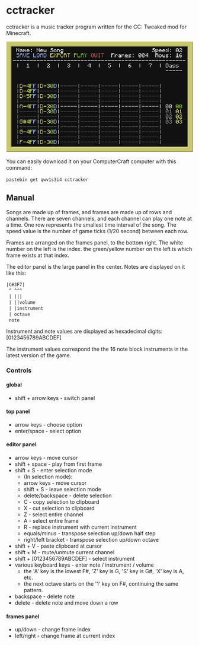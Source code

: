 # cctracker

cctracker is a music tracker program written for the CC: Tweaked mod for Minecraft.

![cctracker_example](https://github.com/James-Dumas/cctracker/blob/master/cctracker.png)

You can easily download it on your ComputerCraft computer with this command:

`pastebin get qwv1s3i4 cctracker`

## Manual
Songs are made up of frames, and frames are made up of rows and channels.
There are seven channels, and each channel can play one note at a time.
One row represents the smallest time interval of the song.
The speed value is the number of game ticks (1/20 second) between each row.

Frames are arranged on the frames panel, to the bottom right.
The white number on the left is the index. the green/yellow number on the left is which frame exists at that index.

The editor panel is the large panel in the center.
Notes are displayed on it like this:

```
|C#3F7|
 ^ ^^^
 | |||
 | ||volume
 | |instrument
 | octave
 note
```

Instrument and note values are displayed as hexadecimal digits: [0123456789ABCDEF]

The instrument values correspond the the 16 note block instruments in the latest version of the game.

### Controls

#### global
* shift + arrow keys - switch panel
#### top panel
* arrow keys - choose option
* enter/space - select option
#### editor panel
* arrow keys - move cursor
* shift + space - play from first frame
* shift + S - enter selection mode
  * (In selection mode):
  * arrow keys - move cursor
  * shift + S - leave selection mode
  * delete/backspace - delete selection
  * C - copy selection to clipboard
  * X - cut selection to clipboard
  * Z - select entire channel
  * A - select entire frame
  * R - replace instrument with current instrument
  * equals/minus - transpose selection up/down half step
  * right/left bracket - transpose selection up/down octave
* shift + V - paste clipboard at cursor
* shift + M - mute/unmute current channel
* shift + [0123456789ABCDEF] - select instrument
* various keyboard keys - enter note / instrument / volume
  * the 'A' key is the lowest F#, 'Z' key is G, 'S' key is G#, 'X' key is A, etc.
  * the next octave starts on the '1' key on F#, continuing the same pattern.
* backspace - delete note
* delete - delete note and move down a row
#### frames panel
* up/down - change frame index
* left/right - change frame at current index
